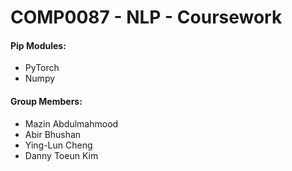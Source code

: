 # COMP0087 - NLP - Coursework

#### Pip Modules:
 - PyTorch
 - Numpy
#### Group Members:  
- Mazin Abdulmahmood
- Abir Bhushan
- Ying-Lun Cheng 
- Danny Toeun Kim
